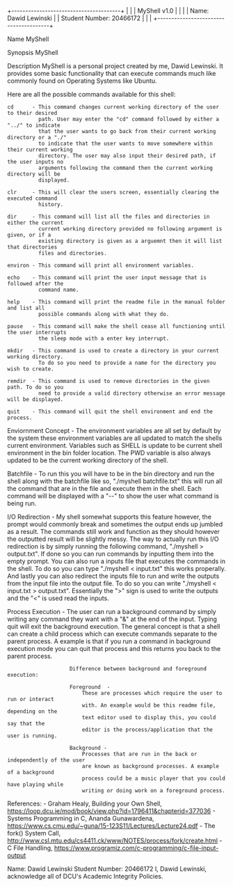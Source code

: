 +---------------------------------------+
|                                       |
|              MyShell v1.0             |
|                                       |
|         Name: Dawid Lewinski          |
|       Student Number: 20466172        |
|                                       |
+---------------------------------------+

Name
    MyShell

Synopsis
    MyShell

Description
    MyShell is a personal project created by me, Dawid Lewinski. It provides some basic
    functionality that can execute commands much like commonly found on Operating Systems
    like Ubuntu.

Here are all the possible commands available for this shell:

    cd      - This command changes current working directory of the user to their desired
              path. User may enter the "cd" command followed by either a "../" to indicate
              that the user wants to go back from their current working directory or a "./"
              to indicate that the user wants to move somewhere within their current working
              directory. The user may also input their desired path, if the user inputs no
              arguments following the command then the current working directory will be
              displayed.

    clr     - This will clear the users screen, essentially clearing the executed command
              history.

    dir     - This command will list all the files and directories in either the current
              current working directory provided no following argument is given, or if a
              existing directory is given as a arguemnt then it will list that directories
              files and directories.

    environ - This command will print all environment variables.

    echo    - This command will print the user input message that is followed after the
              command name.

    help    - This command will print the readme file in the manual folder and list all
              possible commands along with what they do.

    pause   - This command will make the shell cease all functioning until the user interrupts
              the sleep mode with a enter key interrupt.

    mkdir   - This command is used to create a directory in your current working directory.
              To do so you need to provide a name for the directory you wish to create.

    remdir  - This command is used to remove directories in the given path. To do so you
              need to provide a valid directory otherwise an error message will be displayed.

    quit    - This command will quit the shell environment and end the process.

Enviornment Concept   - The environment variables are all set by default by the system 
                        these environment variables are all updated to match the shells 
                        current environment. Variables such as SHELL is update to be 
                        current shell environment in the bin folder location. The PWD 
                        variable is also always updated to be the current working directory 
                        of the shell.

Batchfile             - To run this you will have to be in the bin directory and run 
                        the shell along with the batchfile like so, "./myshell batchfile.txt"
                        this will run all the command that are in the file and execute them 
                        in the shell. Each command will be displayed with a "-<command>-" to 
                        show the user what command is being run. 

I/O Redirection       - My shell somewhat supports this feature however, the prompt 
                        would commonly break and sometimes the output ends up jumbled as 
                        a result. The commands still work and function as they should 
                        however the outputted result will be slightly messy. The way to 
                        actually run this I/O redirection is by simply running the following 
                        command, "./myshell > output.txt". If done so you can run commands 
                        by inputting them into the empty prompt. You can also run a 
                        inputs file that executes the commands in the shell. To do so you can 
                        type "./myshell < input.txt" this works properally. And lastly you 
                        can also redirect the inputs file to run and write the outputs from 
                        the input file into the output file. To do so you can write 
                        "./myshell < input.txt > output.txt". Essentially the ">" sign is used to write the outputs and the "<" is used read the inputs. 

Process Execution     - The user can run a background command by simply writing any command 
                        they want with a "&" at the end of the input. Typing quit will exit 
                        the background execution. The general concept is that a shell can 
                        create a child process which can execute commands separate to the 
                        parent process. A example is that if you run a command in background 
                        execution mode you can quit that process and this returns you back to 
                        the parent process.
                        
                        Difference between background and foreground execution:

                        Foreground  -
                            These are processes which require the user to run or interact 
                            with. An example would be this readme file, depending on the 
                            text editor used to display this, you could say that the 
                            editor is the process/application that the user is running. 

                        Background -
                            Processes that are run in the back or independently of the user 
                            are known as background processes. A example of a background 
                            process could be a music player that you could have playing while 
                            writing or doing work on a foreground process.

References:
    - Graham Healy, Building your Own Shell,
    https://loop.dcu.ie/mod/book/view.php?id=1796411&chapterid=377036
    - Systems Programming in C, Ananda Gunawardena,
    https://www.cs.cmu.edu/~guna/15-123S11/Lectures/Lecture24.pdf
    - The fork() System Call,
    http://www.csl.mtu.edu/cs4411.ck/www/NOTES/process/fork/create.html
    - C File Handling,
    https://www.programiz.com/c-programming/c-file-input-output

Name: Dawid Lewinski
Student Number: 20466172
I, Dawid Lewinski, acknowledge all of DCU's Academic Integrity Policies.
